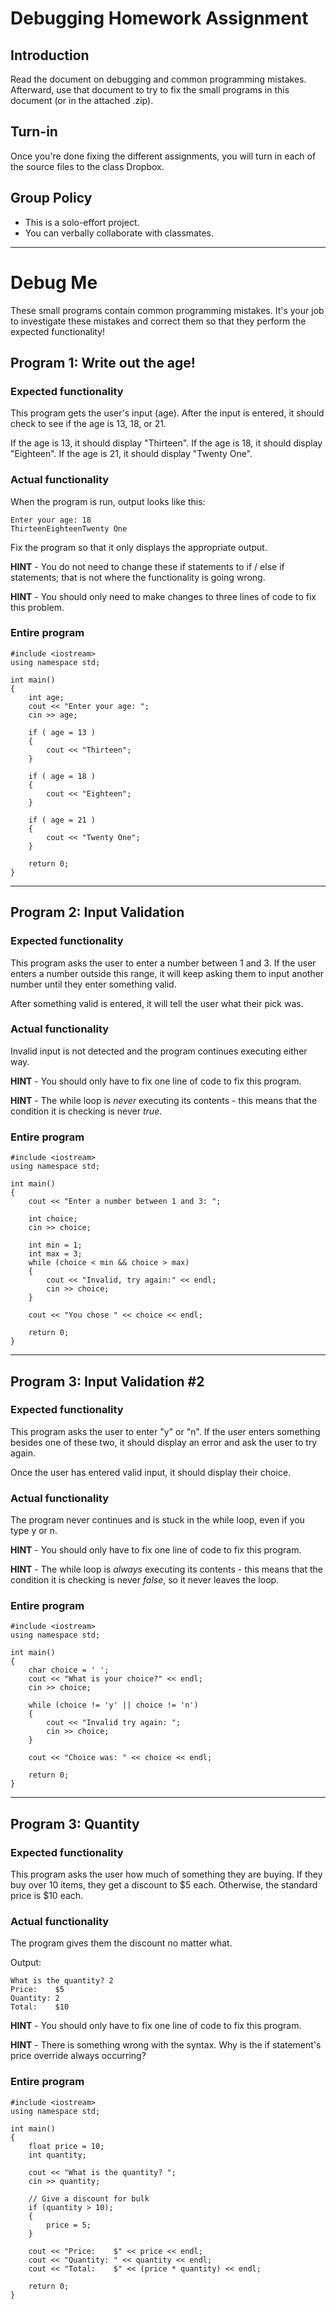 # Debugging Homework Assignment

## Introduction

Read the document on debugging and common programming mistakes. Afterward, use that document to try to fix the small programs in this document (or in the attached .zip).

## Turn-in

Once you're done fixing the different assignments, you will turn in each of the source files to the class Dropbox.


## Group Policy

* This is a solo-effort project.
* You can verbally collaborate with classmates.

---

# Debug Me

These small programs contain common programming mistakes. It's your job to investigate these mistakes and correct them so that they perform the expected functionality!

## Program 1: Write out the age!

### Expected functionality

This program gets the user's input (age). After the input is entered, it should check to see if the age is 13, 18, or 21.

If the age is 13, it should display "Thirteen".
If the age is 18, it should display "Eighteen".
If the age is 21, it should display "Twenty One".


### Actual functionality

When the program is run, output looks like this:

	Enter your age: 18
	ThirteenEighteenTwenty One

Fix the program so that it only displays the appropriate output.

**HINT** - You do not need to change these if statements to if / else if statements; that is not where the functionality is going wrong.

**HINT** - You should only need to make changes to three lines of code to fix this problem.


### Entire program

	#include <iostream>
	using namespace std;
	
	int main()
	{
	    int age;
		cout << "Enter your age: ";
		cin >> age;
	
	    if ( age = 13 )
	    {
	        cout << "Thirteen";
	    }
	
	    if ( age = 18 )
	    {
	        cout << "Eighteen";
	    }

		if ( age = 21 )
		{
			cout << "Twenty One";
		}
	
	    return 0;
	}

---

## Program 2: Input Validation

### Expected functionality

This program asks the user to enter a number between 1 and 3. If the user enters a number outside this range, it will keep asking them to input another number until they enter something valid.

After something valid is entered, it will tell the user what their pick was.

### Actual functionality

Invalid input is not detected and the program continues executing either way.

**HINT** - You should only have to fix one line of code to fix this program.

**HINT** - The while loop is *never* executing its contents - this means that the condition it is checking is never *true*.

### Entire program


	#include <iostream>
	using namespace std;
	
	int main()
	{
		cout << "Enter a number between 1 and 3: ";
	
		int choice;
		cin >> choice;
	
		int min = 1;
		int max = 3;
		while (choice < min && choice > max)
		{
			cout << "Invalid, try again:" << endl;
			cin >> choice;
		}
	
		cout << "You chose " << choice << endl;
	
		return 0;
	}

---

## Program 3: Input Validation #2

### Expected functionality

This program asks the user to enter "y" or "n". If the user enters something besides one of these two, it should display an error and ask the user to try again.

Once the user has entered valid input, it should display their choice.

### Actual functionality

The program never continues and is stuck in the while loop, even if you type y or n.

**HINT** - You should only have to fix one line of code to fix this program.

**HINT** - The while loop is *always* executing its contents - this means that the condition it is checking is never *false*, so it never leaves the loop.

### Entire program

	#include <iostream>
	using namespace std;
	
	int main()
	{
		char choice = ' ';
		cout << "What is your choice?" << endl;
		cin >> choice;
	
		while (choice != 'y' || choice != 'n')
		{
			cout << "Invalid try again: ";
			cin >> choice;
		}
	
		cout << "Choice was: " << choice << endl;
	
		return 0;
	}

---

## Program 3: Quantity

### Expected functionality

This program asks the user how much of something they are buying. If they buy over 10 items, they get a discount to $5 each. Otherwise, the standard price is $10 each.

### Actual functionality

The program gives them the discount no matter what.

Output:

	What is the quantity? 2
	Price:    $5
	Quantity: 2
	Total:    $10

**HINT** - You should only have to fix one line of code to fix this program.

**HINT** - There is something wrong with the syntax. Why is the if statement's price override always occurring?

### Entire program

	#include <iostream>
	using namespace std;
	
	int main()
	{
		float price = 10;
		int quantity;
	
		cout << "What is the quantity? ";
		cin >> quantity;
	
		// Give a discount for bulk
		if (quantity > 10);
		{
			price = 5;
		}
	
		cout << "Price:    $" << price << endl;
		cout << "Quantity: " << quantity << endl;
		cout << "Total:    $" << (price * quantity) << endl;
	
		return 0;
	}